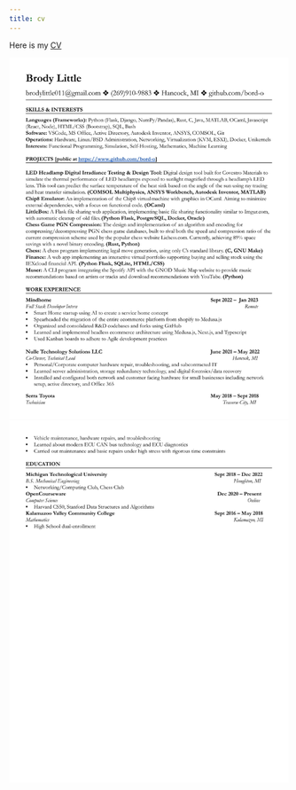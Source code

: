 ```yaml
---
title: cv
---
```


Here is my [CV](Resume_ALL_FEB_2023.docx.pdf)  

![CV1](Resume_ALL_FEB_2023.docx-1.jpg)
![CV2](Resume_ALL_FEB_2023.docx-2.jpg)

